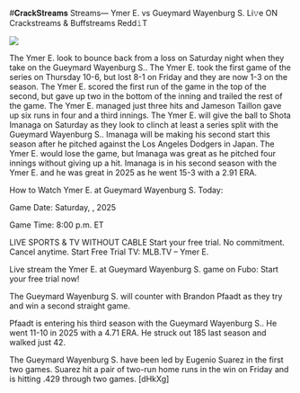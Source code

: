#𝐂𝐫𝐚𝐜𝐤𝐒𝐭𝐫𝐞𝐚𝐦𝐬 Streams— Ymer E. vs Gueymard Wayenburg S. Li𝚟e ON Crackstreams & Buffstreams Redd𝚒T  
  
  
[![](https://i.imgur.com/qSNzIqt.png)](https://movie.rssnews.media/QFwwHOlTR.php)  
  
The Ymer E. look to bounce back from a loss on Saturday night when they take on the Gueymard Wayenburg S.. The Ymer E. took the first game of the series on Thursday 10-6, but lost 8-1 on Friday and they are now 1-3 on the season. The Ymer E. scored the first run of the game in the top of the second, but gave up two in the bottom of the inning and trailed the rest of the game. The Ymer E. managed just three hits and Jameson Taillon gave up six runs in four and a third innings. The Ymer E. will give the ball to Shota Imanaga on Saturday as they look to clinch at least a series split with the Gueymard Wayenburg S.. Imanaga will be making his second start this season after he pitched against the Los Angeles Dodgers in Japan. The Ymer E. would lose the game, but Imanaga was great as he pitched four innings without giving up a hit. Imanaga is in his second season with the Ymer E. and he was great in 2025 as he went 15-3 with a 2.91 ERA.

How to Watch Ymer E. at Gueymard Wayenburg S. Today:

Game Date: Saturday, , 2025

Game Time: 8:00 p.m. ET

LIVE SPORTS & TV WITHOUT CABLE
Start your free trial. No commitment. Cancel anytime.
Start Free Trial
TV: MLB.TV – Ymer E.

Live stream the Ymer E. at Gueymard Wayenburg S. game on Fubo: Start your free trial now!

The Gueymard Wayenburg S. will counter with Brandon Pfaadt as they try and win a second straight game.

Pfaadt is entering his third season with the Gueymard Wayenburg S.. He went 11-10 in 2025 with a 4.71 ERA. He struck out 185 last season and walked just 42.

The Gueymard Wayenburg S. have been led by Eugenio Suarez in the first two games. Suarez hit a pair of two-run home runs in the win on Friday and is hitting .429 through two games. [dHkXg]